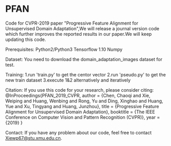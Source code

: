 # PFAN
 Code for CVPR-2019 paper "Progressive Feature Alignment for Unsupervised Domain Adaptation",We will release a journal version code which further improves the reported results in our paper.We will keep updating this code.

Prerequisites:
    Python2/Python3
    Tensorflow 1.10
    Numpy
    
Dataset:
You need to download the domain_adaptation_images dataset for test.

Training:
    1.run 'train.py' to get the centor vector
    2.run 'pseudo.py' to get the new train dataset
    3.execute 1&2 alternatively and iteratively


Citation:
If you use this code for your research, please consider citing:
@InProceedings{PFAN_2019_CVPR,
author = {Chen, Chaoqi and Xie, Weiping and Huang, Wenbing and Rong, Yu and Ding, Xinghao and Huang, Yue and Xu, Tingyang and Huang, Junzhou},
title = {Progressive Feature Alignment for Unsupervised Domain Adaptation},
booktitle = {The IEEE Conference on Computer Vision and Pattern Recognition (CVPR)},
year = {2019}
}

Contact:
If you have any problem about our code, feel free to contact Xiewp67@stu.xmu.edu.cn.
